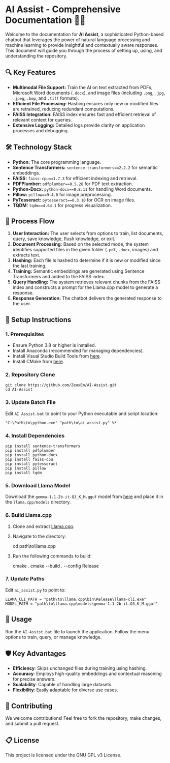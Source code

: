 AI Assist - Comprehensive Documentation 🧠🤖
=======================================

Welcome to the documentation for **AI Assist**, a sophisticated Python-based chatbot that leverages the power of natural language processing and machine learning to provide insightful and contextually aware responses. This document will guide you through the process of setting up, using, and understanding the repository.

🔍 Key Features
------------

*   **Multimodal File Support:** Train the AI on text extracted from PDFs, Microsoft Word documents (`.docx`), and image files (including `.png`, `.jpg`, `.jpeg`, `.bmp`, and `.tiff` formats).
*   **Efficient File Processing:** Hashing ensures only new or modified files are retrained, reducing redundant computations.
*   **FAISS Integration:** FAISS index ensures fast and efficient retrieval of relevant context for queries.
*   **Extensive Logging:** Detailed logs provide clarity on application processes and debugging.

🛠️ Technology Stack
----------------

*   **Python:** The core programming language.
*   **Sentence Transformers:** `sentence-transformers==2.2.2` for semantic embeddings.
*   **FAISS:** `faiss-cpu==1.7.3` for efficient indexing and retrieval.
*   **PDFPlumber:** `pdfplumber==0.5.28` for PDF text extraction.
*   **Python-Docx:** `python-docx==0.8.11` for handling Word documents.
*   **Pillow:** `pillow==9.4.0` for image preprocessing.
*   **PyTesseract:** `pytesseract==0.3.10` for OCR on image files.
*   **TQDM:** `tqdm==4.64.1` for progress visualization.

🔧 Process Flow
------------

1.  **User Interaction:** The user selects from options to train, list documents, query, save knowledge, flush knowledge, or exit.
2.  **Document Processing:** Based on the selected mode, the system identifies supported files in the given folder (`.pdf`, `.docx`, images) and extracts text.
3.  **Hashing:** Each file is hashed to determine if it is new or modified since the last training.
4.  **Training:** Semantic embeddings are generated using Sentence Transformers and added to the FAISS index.
5.  **Query Handling:** The system retrieves relevant chunks from the FAISS index and constructs a prompt for the Llama.cpp model to generate a response.
6.  **Response Generation:** The chatbot delivers the generated response to the user.

🔨 Setup Instructions
------------------

### 1\. Prerequisites

*   Ensure Python 3.8 or higher is installed.
*   Install Anaconda (recommended for managing dependencies).
*   Install Visual Studio Build Tools from [here](https://visualstudio.microsoft.com/visual-cpp-build-tools/).
*   Install CMake from [here](https://cmake.org/download/).

### 2\. Repository Clone

    git clone https://github.com/ZeusEm/AI-Assist.git
    cd AI-Assist

### 3\. Update Batch File

Edit `AI Assist.bat` to point to your Python executable and script location:

    "C:\Path\to\python.exe" "path\to\ai_assist.py" %*

### 4\. Install Dependencies

    
    pip install sentence-transformers
    pip install pdfplumber
    pip install python-docx
    pip install faiss-cpu
    pip install pytesseract
    pip install pillow
    pip install tqdm
    

### 5\. Download Llama Model

Download the `gemma-1.1-2b-it-Q3_K_M.gguf` model from [here](https://huggingface.co/bartowski/gemma-1.1-2b-it-GGUF) and place it in the `llama.cpp/models` directory.

### 6\. Build Llama.cpp

1.  Clone and extract [Llama.cpp](https://github.com/ggerganov/llama.cpp).
2.  Navigate to the directory:

    cd path\to\llama.cpp

4.  Run the following commands to build:

    cmake .
    cmake --build . --config Release

### 7\. Update Paths

Edit `ai_assist.py` to point to:

    LLAMA_CLI_PATH = "path\to\llama.cpp\bin\Release\llama-cli.exe"
    MODEL_PATH = "path\to\llama.cpp\models\gemma-1.1-2b-it.Q3_K_M.gguf"

🚀 Usage
-----

Run the `AI Assist.bat` file to launch the application. Follow the menu options to train, query, or manage knowledge.

🛡️ Key Advantages
------------

*   **Efficiency**: Skips unchanged files during training using hashing.
*   **Accuracy**: Employs high-quality embeddings and contextual reasoning for precise answers.
*   **Scalability**: Capable of handling large datasets.
*   **Flexibility**: Easily adaptable for diverse use cases.

🤝 Contributing
------------

We welcome contributions! Feel free to fork the repository, make changes, and submit a pull request.

📋 License
-------

This project is licensed under the GNU GPL v3 License.
